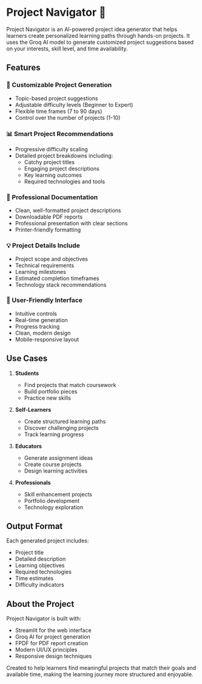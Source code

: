 # Project Navigator 🚀

Project Navigator is an AI-powered project idea generator that helps learners create personalized learning paths through hands-on projects. It uses the Groq AI model to generate customized project suggestions based on your interests, skill level, and time availability.

## Features

### 🎯 Customizable Project Generation
- Topic-based project suggestions
- Adjustable difficulty levels (Beginner to Expert)
- Flexible time frames (7 to 90 days)
- Control over the number of projects (1-10)

### 📊 Smart Project Recommendations
- Progressive difficulty scaling
- Detailed project breakdowns including:
  - Catchy project titles
  - Engaging project descriptions
  - Key learning outcomes
  - Required technologies and tools

### 📑 Professional Documentation
- Clean, well-formatted project descriptions
- Downloadable PDF reports
- Professional presentation with clear sections
- Printer-friendly formatting

### 💡 Project Details Include
- Project scope and objectives
- Technical requirements
- Learning milestones
- Estimated completion timeframes
- Technology stack recommendations

### 🎨 User-Friendly Interface
- Intuitive controls
- Real-time generation
- Progress tracking
- Clean, modern design
- Mobile-responsive layout

## Use Cases

1. **Students**
   - Find projects that match coursework
   - Build portfolio pieces
   - Practice new skills

2. **Self-Learners**
   - Create structured learning paths
   - Discover challenging projects
   - Track learning progress

3. **Educators**
   - Generate assignment ideas
   - Create course projects
   - Design learning activities

4. **Professionals**
   - Skill enhancement projects
   - Portfolio development
   - Technology exploration

## Output Format

Each generated project includes:
- Project title
- Detailed description
- Learning objectives
- Required technologies
- Time estimates
- Difficulty indicators

## About the Project

Project Navigator is built with:
- Streamlit for the web interface
- Groq AI for project generation
- FPDF for PDF report creation
- Modern UI/UX principles
- Responsive design techniques

Created to help learners find meaningful projects that match their goals and available time, making the learning journey more structured and enjoyable.